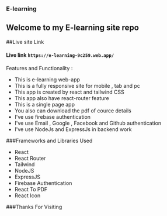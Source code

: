 ### E-learning

## Welcome to my E-learning site repo
##Live site Link 
#### Live link `https://e-learning-9c259.web.app/`

Features and Functionality :
* This is e-learning web-app 
* This is a fully responsive site for mobile , tab and pc
* This app is created by react and tailwind CSS 
* This app also have react-router feature 
* This is a single page app
* You also can download the pdf of cource details
* I've use firebase authentication
* I've use Email , Google , Facebook and Github authentication
* I've use NodeJs and ExpressJs in backend work 


###Frameworks and Libraries Used

* React
* React Router
* Tailwind
* NodeJS
* ExpressJS
* Firebase Authentication
* React To PDF
* React Icon

###Thanks For Visiting
